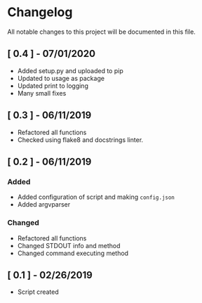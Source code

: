 # Changelog
All notable changes to this project will be documented in this file.

## [ 0.4 ] - 07/01/2020

- Added setup.py and uploaded to pip
- Updated to usage as package
- Updated print to logging
- Many small fixes


## [ 0.3 ] - 06/11/2019

- Refactored all functions
- Checked using flake8 and docstrings linter.

## [ 0.2 ] - 06/11/2019

### Added

- Added configuration of script and making `config.json`
- Added argvparser

### Changed

- Refactored all functions
- Changed STDOUT info and method
- Changed command executing method

## [ 0.1 ] - 02/26/2019

 - Script created
